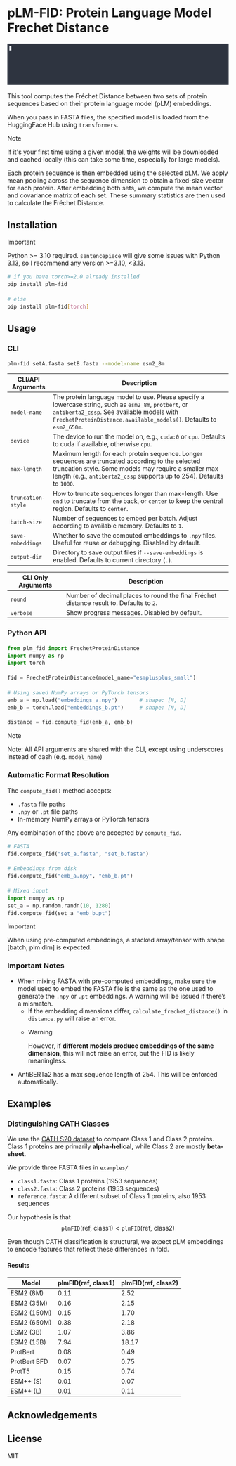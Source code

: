 # pLM-FID: Protein Language Model Frechet Distance
![cli_demo](https://raw.githubusercontent.com/young-su-ko/plm-fid/main/_assets/cli_demo.gif)

This tool computes the Fréchet Distance between two sets of protein sequences based on their protein language model (pLM) embeddings.

When you pass in FASTA files, the specified model is loaded from the HuggingFace Hub using `transformers`. 
> [!NOTE]  
> If it's your first time using a given model, the weights will be downloaded and cached locally (this can take some time, especially for large models).

Each protein sequence is then embedded using the selected pLM. We apply mean pooling across the sequence dimension to obtain a fixed-size vector for each protein. After embedding both sets, we compute the mean vector and covariance matrix of each set. These summary statistics are then used to calculate the Fréchet Distance.

## Installation
> [!IMPORTANT]  
> Python >= 3.10 required. `sentencepiece` will give some issues with Python 3.13, so I recommend any version >=3.10, <3.13.
```bash
# if you have torch>=2.0 already installed
pip install plm-fid

# else
pip install plm-fid[torch]
```

## Usage

### CLI
```bash
plm-fid setA.fasta setB.fasta --model-name esm2_8m
```
| CLI/API Arguments | Description |
| --- | --- |
|`model-name`            | 	The protein language model to use. Please specify a lowercase string, such as `esm2_8m`, `protbert`, or `antiberta2_cssp`. See available models with `FrechetProteinDistance.available_models()`. Defaults to `esm2_650m`.|
|`device`           |	The device to run the model on, e.g., `cuda:0` or `cpu`. Defaults to cuda if available, otherwise `cpu`.|
|`max-length`       | Maximum length for each protein sequence. Longer sequences are truncated according to the selected truncation style. Some models may require a smaller max length (e.g., `antiberta2_cssp` supports up to 254). Defaults to `1000`.|
|`truncation-style` | How to truncate sequences longer than max-length. Use `end` to truncate from the back, or `center` to keep the central region. Defaults to `center`.|
|`batch-size`       | Number of sequences to embed per batch. Adjust according to available memory. Defaults to `1`.| 
|`save-embeddings`  | Whether to save the computed embeddings to `.npy` files. Useful for reuse or debugging. Disabled by default. |
|`output-dir`       | Directory to save output files if `--save-embeddings` is enabled. Defaults to current directory (`.`). |   


| CLI Only Arguments | Description |
| --- | --- |
|`round`          | Number of decimal places to round the final Fréchet distance result to. Defaults to `2`. |   
|`verbose`          | Show progress messages. Disabled by default. |   


### Python API

```python
from plm_fid import FrechetProteinDistance
import numpy as np
import torch

fid = FrechetProteinDistance(model_name="esmplusplus_small")

# Using saved NumPy arrays or PyTorch tensors
emb_a = np.load("embeddings_a.npy")       # shape: [N, D]
emb_b = torch.load("embeddings_b.pt")     # shape: [N, D]

distance = fid.compute_fid(emb_a, emb_b)
```
> [!NOTE]
> Note: All API arguments are shared with the CLI, except using underscores instead of dash (e.g. `model_name`)

### Automatic Format Resolution
The `compute_fid()` method accepts:
- `.fasta` file paths
- `.npy` or `.pt` file paths
- In-memory NumPy arrays or PyTorch tensors

Any combination of the above are accepted by `compute_fid`.
```python
# FASTA
fid.compute_fid("set_a.fasta", "set_b.fasta")

# Embeddings from disk
fid.compute_fid("emb_a.npy", "emb_b.pt")

# Mixed input
import numpy as np
set_a = np.random.randn(10, 1280)
fid.compute_fid(set_a "emb_b.pt")
```

> [!IMPORTANT] 
> When using pre-computed embeddings, a stacked array/tensor with shape [batch, plm dim] is expected.


### **Important Notes**

- When mixing FASTA with pre-computed embeddings, make sure the model used to embed the FASTA file is the same as the one used to generate the `.npy` or `.pt` embeddings. A warning will be issued if there’s a mismatch.
    - If the embedding dimensions differ, `calculate_frechet_distance()` in `distance.py` will raise an error.
    - > [!WARNING]  
        > However, if **different models produce embeddings of the same dimension**, this will not raise an error, but the FID is likely meaningless.
- AntiBERTa2 has a max sequence length of 254. This will be enforced automatically.

## Examples
### Distinguishing CATH Classes
We use the [CATH S20 dataset](https://www.google.com/placeholderfornow) to compare Class 1 and Class 2 proteins. Class 1 proteins are primarily **alpha-helical**, while Class 2 are mostly **beta-sheet**.

We provide three FASTA files in `examples/`
- `class1.fasta`: Class 1 proteins (1953 sequences)
- `class2.fasta`: Class 2 proteins (1953 sequences)
- `reference.fasta`: A different subset of Class 1 proteins, also 1953 sequences


Our hypothesis is that
$$
\texttt{plmFID}(\text{ref, class1}) < \texttt{plmFID}(\text{ref, class2})
$$

Even though CATH classification is structural, we expect pLM embeddings to encode features that reflect these differences in fold.

#### Results
| Model | plmFID(ref, class1) | plmFID(ref, class2) |
| --- | --- | --- |
| ESM2 (8M) | 0.11 | 2.52 |
| ESM2 (35M)| 0.16 | 2.15 |
| ESM2 (150M)| 0.15 | 1.70 |
| ESM2 (650M)| 0.38 | 2.18 |
| ESM2 (3B)| 1.07 | 3.86 |
| ESM2 (15B)| 7.94 | 18.17 |
| ProtBert | 0.08 | 0.49 |
| ProtBert BFD| 0.07 | 0.75 |
| ProtT5| 0.15 | 0.74 |
| ESM++ (S)| 0.01 | 0.07 |
| ESM++ (L)| 0.01 | 0.11 |
 

<!-- ### Distinguishing some binding antibodies (?)

#### Results
| Model | plmFID(ref, class1) | plmFID(ref, class2) |
| --- | --- | --- |
| AntiBERTa2-CSSP | X | X | -->

## Acknowledgements

## License
MIT 
